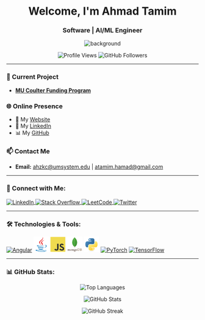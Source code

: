 <h1 align="center">Welcome, I'm Ahmad Tamim</h1>
<h3 align="center">Software | AI/ML Engineer</h3>

<p align="center">
  <img width="800" alt="background" src="https://github.com/user-attachments/assets/d0872056-38d2-416f-aab5-86d54319acc6">
</p>

<p align="center">
  <img src="https://komarev.com/ghpvc/?username=tamim1992&label=Profile%20views&color=0e75b6&style=flat" alt="Profile Views" />
  <img src="https://img.shields.io/github/followers/tamim1992?label=Followers&style=social" alt="GitHub Followers" />
</p>

---

### 🔭 Current Project
- **[MU Coulter Funding Program](https://medicine.missouri.edu/offices-programs/coulter-biomedical-accelerator-program/funded-projects/2021)**

### 🌐 Online Presence
- 💼 My [Website](https://tamim1992.github.io/)
- 📝 My [LinkedIn](https://linkedin.com/in/ahmad-tamim-hamad-21659b207/)
- 📊 My [GitHub](https://github.com/tamim1992)

### 📫 Contact Me
- **Email:** [ahzkc@umsystem.edu](mailto:ahzkc@umsystem.edu) | [atamim.hamad@gmail.com](mailto:atamim.hamad@gmail.com)

---

<h3 align="left">🔗 Connect with Me:</h3>
<p align="left">
  <a href="https://linkedin.com/in/ahmad-tamim-hamad-21659b207/" target="_blank">
    <img align="center" src="https://raw.githubusercontent.com/rahuldkjain/github-profile-readme-generator/master/src/images/icons/Social/linked-in-alt.svg" alt="LinkedIn" height="30" width="40" />
  </a>
  <a href="https://stackoverflow.com/users/18402146/ahmad-tamim-hamad" target="_blank">
    <img align="center" src="https://raw.githubusercontent.com/rahuldkjain/github-profile-readme-generator/master/src/images/icons/Social/stack-overflow.svg" alt="Stack Overflow" height="30" width="40" />
  </a>
  <a href="https://www.leetcode.com/u/user2974g/" target="_blank">
    <img align="center" src="https://raw.githubusercontent.com/rahuldkjain/github-profile-readme-generator/master/src/images/icons/Social/leet-code.svg" alt="LeetCode" height="30" width="40" />
  </a>
  <a href="https://x.com/AhmadTamimHamad" target="_blank">
    <img align="center" src="https://raw.githubusercontent.com/rahuldkjain/github-profile-readme-generator/master/src/images/icons/Social/twitter.svg" alt="Twitter" height="30" width="40" />
  </a>
</p>

---

<h3 align="left">🛠️ Technologies & Tools:</h3>
<p align="left">
  <a href="https://angular.io" target="_blank" rel="noreferrer"><img src="https://angular.io/assets/images/logos/angular/angular.svg" alt="Angular" width="40" height="40"/></a>
  <a href="https://www.java.com" target="_blank" rel="noreferrer"><img src="https://raw.githubusercontent.com/devicons/devicon/master/icons/java/java-original.svg" alt="Java" width="40" height="40"/></a>
  <a href="https://developer.mozilla.org/en-US/docs/Web/JavaScript" target="_blank" rel="noreferrer"><img src="https://raw.githubusercontent.com/devicons/devicon/master/icons/javascript/javascript-original.svg" alt="JavaScript" width="40" height="40"/></a>
  <a href="https://www.mongodb.com/" target="_blank" rel="noreferrer"><img src="https://raw.githubusercontent.com/devicons/devicon/master/icons/mongodb/mongodb-original-wordmark.svg" alt="MongoDB" width="40" height="40"/></a>
  <a href="https://www.python.org" target="_blank" rel="noreferrer"><img src="https://raw.githubusercontent.com/devicons/devicon/master/icons/python/python-original.svg" alt="Python" width="40" height="40"/></a>
  <a href="https://pytorch.org/" target="_blank" rel="noreferrer"><img src="https://www.vectorlogo.zone/logos/pytorch/pytorch-icon.svg" alt="PyTorch" width="40" height="40"/></a>
  <a href="https://www.tensorflow.org" target="_blank" rel="noreferrer"><img src="https://www.vectorlogo.zone/logos/tensorflow/tensorflow-icon.svg" alt="TensorFlow" width="40" height="40"/></a>
</p>

---

<h3 align="left">📊 GitHub Stats:</h3>
<p align="center">
  <img src="https://github-readme-stats.vercel.app/api/top-langs?username=tamim1992&show_icons=true&locale=en&layout=compact" alt="Top Languages" />
</p>
<p align="center">
  <img src="https://github-readme-stats.vercel.app/api?username=tamim1992&show_icons=true&locale=en" alt="GitHub Stats" />
</p>
<p align="center">
  <img src="https://github-readme-streak-stats.herokuapp.com/?user=tamim1992&" alt="GitHub Streak" />
</p>
